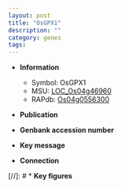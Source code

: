 ```yaml
---
layout: post
title: "OsGPX1"
description: ""
category: genes
tags: 
---
```


* **Information**  
    + Symbol: OsGPX1  
    + MSU: [LOC_Os04g46960](http://rice.uga.edu/cgi-bin/ORF_infopage.cgi?orf=LOC_Os04g46960)  
    + RAPdb: [Os04g0556300](http://rapdb.dna.affrc.go.jp/viewer/gbrowse_details/irgsp1?name=Os04g0556300)  

* **Publication**  

* **Genbank accession number**  

* **Key message**  

* **Connection**  

[//]: # * **Key figures**  


